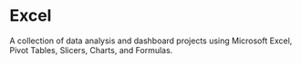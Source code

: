 # Excel
A collection of data analysis and dashboard projects using Microsoft Excel, Pivot Tables, Slicers, Charts, and Formulas.

